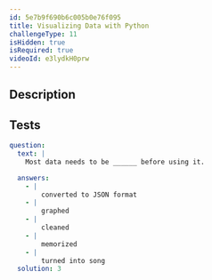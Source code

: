 ```yaml
---
id: 5e7b9f690b6c005b0e76f095
title: Visualizing Data with Python
challengeType: 11
isHidden: true
isRequired: true
videoId: e3lydkH0prw
---
```


## Description
<section id='description'>

</section>

## Tests
<section id='tests'>

```yml
question:
  text: |
    Most data needs to be ______ before using it.

  answers:
    - |
        converted to JSON format
    - |
        graphed
    - |
        cleaned
    - |
        memorized
    - |
        turned into song
  solution: 3
```

</section>
